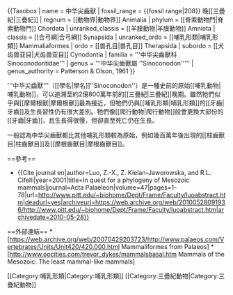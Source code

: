 {{Taxobox
| name = 中华尖齒獸
| fossil_range = {{fossil range|208}} 晚[[三疊紀|三疊紀]]
| regnum = [[動物界|動物界]] Animalia
| phylum = [[脊索動物門|脊索動物門]] Chordata
| unranked_classis = [[羊膜動物|羊膜動物]] Amniota
| classis = [[合弓綱|合弓綱]] Synapsida
| unranked_ordo = [[哺乳形類|哺乳形類]] Mammaliaformes
| ordo = [[兽孔目|兽孔目]] Therapsida
| subordo = [[犬齿兽亚目|犬齿兽亚目]] Cynodontia
| familia = '''中华尖齒獸科 Sinoconodontidae''' 
| genus = '''中华尖齒獸屬 ''Sinoconodon'''''
| genus_authority = Patterson & Olson, 1961
}}

'''中华尖齒獸'''（[[學名|學名]]''Sinoconodon''）是一種史前的原始[[哺乳動物|哺乳動物]]，可以追溯至約2億800萬年前的[[三疊紀|三疊紀]]晚期。雖然牠們似乎與[[摩爾根獸|摩爾根獸]]最為接近，但牠們仍與[[哺乳形類|哺乳形類]]的[[牙齒|牙齒]]及生長習性仍有很大差別。牠們像[[爬行動物|爬行動物]]般會更換大部份的[[牙齒|牙齒]]，且生長得很慢，但卻直至死亡仍在生長。

一般認為中华尖齒獸都比其他哺乳形類較為原始，例如幾百萬年後出現的[[柱齒獸目|柱齒獸目]]及[[摩根齒獸目|摩根齒獸目]]。

==參考==
* {{Cite journal en|author=Luo, Z.-X., Z. Kielan-Jaworowska, and R.L. Cifelli|year=2001|title=In quest for a phylogeny of Mesozoic mammals|journal=Acta Palaeleon|volume=47|pages=1-78|url=http://www.pitt.edu/~biohome/Dept/Frame/Faculty/luoabstract.htm|deadurl=yes|archiveurl=https://web.archive.org/web/20100528091936/http://www.pitt.edu/~biohome/Dept/Frame/Faculty/luoabstract.htm|archivedate=2010-05-28}}

==外部連結==
*[https://web.archive.org/web/20070429203723/http://www.palaeos.com/Vertebrates/Units/Unit420/420.000.html Mammaliformes from Palaeos]
*[http://www.oocities.com/trevor_dykes/mammalsbasal.htm Mammals of the Mesozoic: The least mammal-like mammals]

[[Category:哺乳形類|Category:哺乳形類]]
[[Category:三疊紀動物|Category:三疊紀動物]]